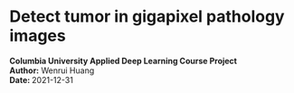 # Detect tumor in gigapixel pathology images
<b>Columbia University Applied Deep Learning Course Project</b><br>
<b>Author:</b> Wenrui Huang<br>
<b>Date: </b> 2021-12-31<br>
